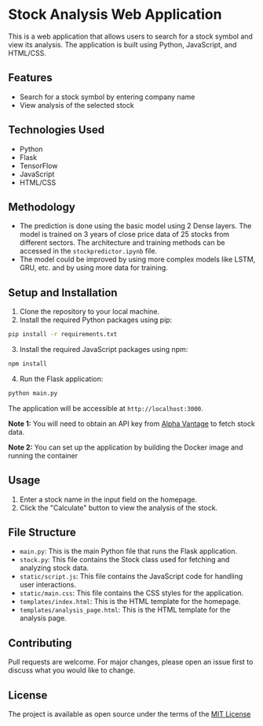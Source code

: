 # Stock Analysis Web Application

This is a web application that allows users to search for a stock symbol and view its analysis. The application is built using Python, JavaScript, and HTML/CSS.

## Features

- Search for a stock symbol by entering company name
- View analysis of the selected stock

## Technologies Used

- Python
- Flask
- TensorFlow
- JavaScript
- HTML/CSS

## Methodology

- The prediction is done using the basic model using 2 Dense layers. The model is trained on 3 years of close price data of 25 stocks from different sectors. The architecture and training methods can be accessed in the `stockpredictor.ipynb` file.
- The model could be improved by using more complex models like LSTM, GRU, etc. and by using more data for training.

## Setup and Installation

1. Clone the repository to your local machine.
2. Install the required Python packages using pip:

```bash
pip install -r requirements.txt
```

3. Install the required JavaScript packages using npm:

```bash
npm install
```

4. Run the Flask application:

```bash
python main.py
```

The application will be accessible at `http://localhost:3000`.

**Note 1:** You will need to obtain an API key from [Alpha Vantage](https://www.alphavantage.co/) to fetch stock data. 

**Note 2:** You can set up the application by building the Docker image and running the container

## Usage

1. Enter a stock name in the input field on the homepage.
2. Click the "Calculate" button to view the analysis of the stock.

## File Structure

- `main.py`: This is the main Python file that runs the Flask application.
- `stock.py`: This file contains the Stock class used for fetching and analyzing stock data.
- `static/script.js`: This file contains the JavaScript code for handling user interactions.
- `static/main.css`: This file contains the CSS styles for the application.
- `templates/index.html`: This is the HTML template for the homepage.
- `templates/analysis_page.html`: This is the HTML template for the analysis page.

## Contributing

Pull requests are welcome. For major changes, please open an issue first to discuss what you would like to change.

## License

The project is available as open source under the terms of the [MIT License](https://choosealicense.com/licenses/mit/)